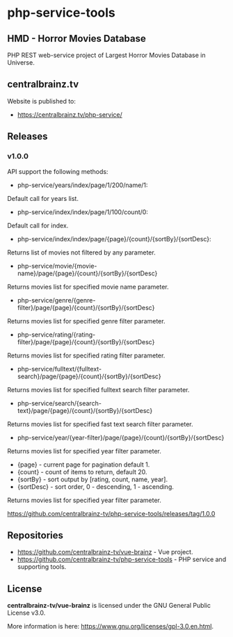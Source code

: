 # php-service-tools
## HMD - Horror Movies Database
PHP REST web-service project of Largest Horror Movies Database in Universe.
## centralbrainz.tv
Website is published to:
* https://centralbrainz.tv/php-service/
## Releases
### v1.0.0
API support the following methods:
* php-service/years/index/page/1/200/name/1:

Default call for years list.

* php-service/index/index/page/1/100/count/0: 

Default call for index.

* php-service/index/index/page/{page}/{count}/{sortBy}/{sortDesc}:

Returns list of movies not filtered by any parameter.

* php-service/movie/{movie-name}/page/{page}/{count}/{sortBy}/{sortDesc}

Returns movies list for specified movie name parameter.

* php-service/genre/{genre-filter}/page/{page}/{count}/{sortBy}/{sortDesc}

Returns movies list for specified genre filter parameter.

* php-service/rating/{rating-filter}/page/{page}/{count}/{sortBy}/{sortDesc}

Returns movies list for specified rating filter parameter.

* php-service/fulltext/{fulltext-search}/page/{page}/{count}/{sortBy}/{sortDesc}

Returns movies list for specified fulltext search filter parameter.

* php-service/search/{search-text}/page/{page}/{count}/{sortBy}/{sortDesc}

Returns movies list for specified fast text search filter parameter.

* php-service/year/{year-filter}/page/{page}/{count}/{sortBy}/{sortDesc}

Returns movies list for specified year filter parameter.

* {page} - current page for pagination default 1.
* {count} - count of items to return, default 20.
* {sortBy} - sort output by [rating, count, name, year].
* {sortDesc} - sort order, 0 - descending, 1 - ascending.

Returns movies list for specified year filter parameter.

https://github.com/centralbrainz-tv/php-service-tools/releases/tag/1.0.0
## Repositories
* https://github.com/centralbrainz-tv/vue-brainz - Vue project.
* https://github.com/centralbrainz-tv/php-service-tools - PHP service and supporting tools.
## License
**centralbrainz-tv/vue-brainz** is licensed under the GNU General Public License v3.0.

More information is here: https://www.gnu.org/licenses/gpl-3.0.en.html.
